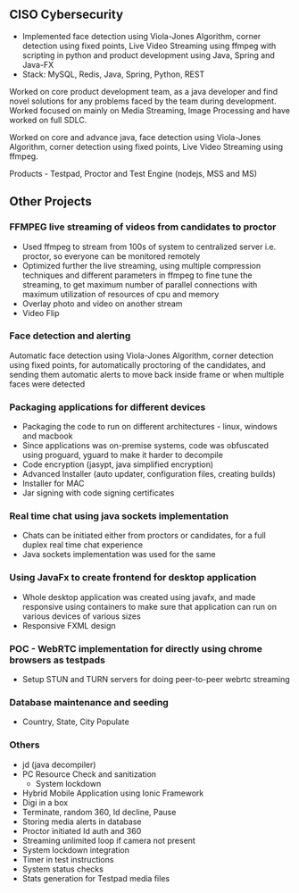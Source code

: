 ## CISO Cybersecurity

- Implemented face detection using Viola-Jones Algorithm, corner detection using fixed points, Live Video Streaming using ffmpeg with scripting in python and product development using Java, Spring and Java-FX
- Stack: MySQL, Redis, Java, Spring, Python, REST

Worked on core product development team, as a java developer and find novel solutions for any problems faced by the team during development. Worked focused on mainly on Media Streaming, Image Processing and have worked on full SDLC.

Worked on core and advance java, face detection using Viola-Jones Algorithm, corner detection using fixed points, Live Video Streaming using ffmpeg.

Products - Testpad, Proctor and Test Engine (nodejs, MSS and MS)

## Other Projects

### FFMPEG live streaming of videos from candidates to proctor

- Used ffmpeg to stream from 100s of system to centralized server i.e. proctor, so everyone can be monitored remotely
- Optimized further the live streaming, using multiple compression techniques and different parameters in ffmpeg to fine tune the streaming, to get maximum number of parallel connections with maximum utilization of resources of cpu and memory
- Overlay photo and video on another stream
- Video Flip

### Face detection and alerting

Automatic face detection using Viola-Jones Algorithm, corner detection using fixed points, for automatically proctoring of the candidates, and sending them automatic alerts to move back inside frame or when multiple faces were detected

### Packaging applications for different devices

- Packaging the code to run on different architectures - linux, windows and macbook
- Since applications was on-premise systems, code was obfuscated using proguard, yguard to make it harder to decompile
- Code encryption (jasypt, java simplified encryption)
- Advanced Installer (auto updater, configuration files, creating builds)
- Installer for MAC
- Jar signing with code signing certificates

### Real time chat using java sockets implementation

- Chats can be initiated either from proctors or candidates, for a full duplex real time chat experience
- Java sockets implementation was used for the same

### Using JavaFx to create frontend for desktop application

- Whole desktop application was created using javafx, and made responsive using containers to make sure that application can run on various devices of various sizes
- Responsive FXML design

### POC - WebRTC implementation for directly using chrome browsers as testpads

- Setup STUN and TURN servers for doing peer-to-peer webrtc streaming

### Database maintenance and seeding

- Country, State, City Populate

### Others

- jd (java decompiler)
- PC Resource Check and sanitization
  - System lockdown
- Hybrid Mobile Application using Ionic Framework
- Digi in a box
- Terminate, random 360, Id decline, Pause
- Storing media alerts in database
- Proctor initiated Id auth and 360
- Streaming unlimited loop if camera not present
- System lockdown integration
- Timer in test instructions
- System status checks
- Stats generation for Testpad media files
